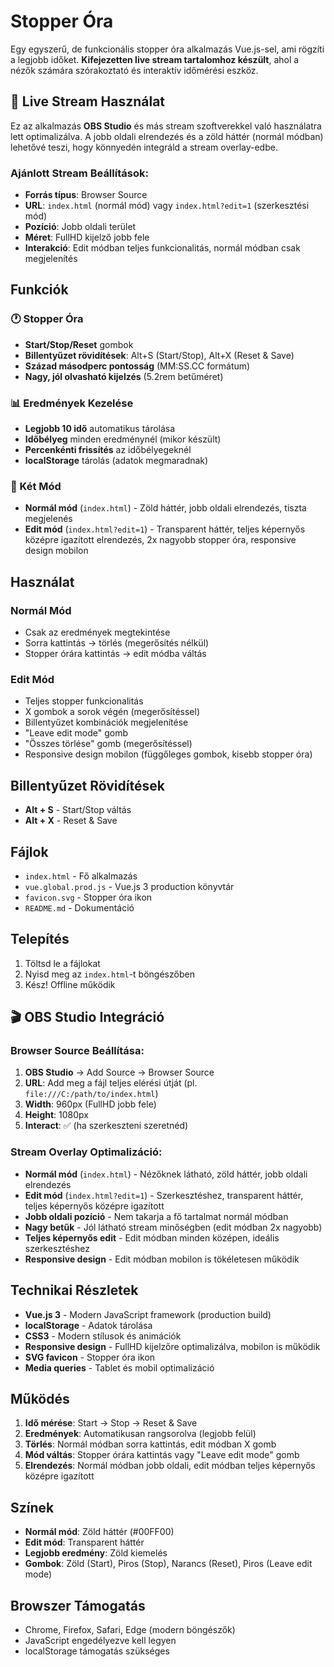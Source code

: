 # Stopper Óra

Egy egyszerű, de funkcionális stopper óra alkalmazás Vue.js-sel, ami rögzíti a legjobb időket. **Kifejezetten live stream tartalomhoz készült**, ahol a nézők számára szórakoztató és interaktív időmérési eszköz.

## 🎥 Live Stream Használat

Ez az alkalmazás **OBS Studio** és más stream szoftverekkel való használatra lett optimalizálva. A jobb oldali elrendezés és a zöld háttér (normál módban) lehetővé teszi, hogy könnyedén integráld a stream overlay-edbe.

### Ajánlott Stream Beállítások:
- **Forrás típus**: Browser Source
- **URL**: `index.html` (normál mód) vagy `index.html?edit=1` (szerkesztési mód)
- **Pozíció**: Jobb oldali terület
- **Méret**: FullHD kijelző jobb fele
- **Interakció**: Edit módban teljes funkcionalitás, normál módban csak megjelenítés

## Funkciók

### 🕐 Stopper Óra
- **Start/Stop/Reset** gombok
- **Billentyűzet rövidítések**: Alt+S (Start/Stop), Alt+X (Reset & Save)
- **Század másodperc pontosság** (MM:SS.CC formátum)
- **Nagy, jól olvasható kijelzés** (5.2rem betűméret)

### 📊 Eredmények Kezelése
- **Legjobb 10 idő** automatikus tárolása
- **Időbélyeg** minden eredménynél (mikor készült)
- **Percenkénti frissítés** az időbélyegeknél
- **localStorage** tárolás (adatok megmaradnak)

### 🎨 Két Mód
- **Normál mód** (`index.html`) - Zöld háttér, jobb oldali elrendezés, tiszta megjelenés
- **Edit mód** (`index.html?edit=1`) - Transparent háttér, teljes képernyős középre igazított elrendezés, 2x nagyobb stopper óra, responsive design mobilon

## Használat

### Normál Mód
- Csak az eredmények megtekintése
- Sorra kattintás → törlés (megerősítés nélkül)
- Stopper órára kattintás → edit módba váltás

### Edit Mód
- Teljes stopper funkcionalitás
- X gombok a sorok végén (megerősítéssel)
- Billentyűzet kombinációk megjelenítése
- "Leave edit mode" gomb
- "Összes törlése" gomb (megerősítéssel)
- Responsive design mobilon (függőleges gombok, kisebb stopper óra)

## Billentyűzet Rövidítések

- **Alt + S** - Start/Stop váltás
- **Alt + X** - Reset & Save

## Fájlok

- `index.html` - Fő alkalmazás
- `vue.global.prod.js` - Vue.js 3 production könyvtár
- `favicon.svg` - Stopper óra ikon
- `README.md` - Dokumentáció

## Telepítés

1. Töltsd le a fájlokat
2. Nyisd meg az `index.html`-t böngészőben
3. Kész! Offline működik

## 🎬 OBS Studio Integráció

### Browser Source Beállítása:
1. **OBS Studio** → Add Source → Browser Source
2. **URL**: Add meg a fájl teljes elérési útját (pl. `file:///C:/path/to/index.html`)
3. **Width**: 960px (FullHD jobb fele)
4. **Height**: 1080px
5. **Interact**: ✅ (ha szerkeszteni szeretnéd)

### Stream Overlay Optimalizáció:
- **Normál mód** (`index.html`) - Nézőknek látható, zöld háttér, jobb oldali elrendezés
- **Edit mód** (`index.html?edit=1`) - Szerkesztéshez, transparent háttér, teljes képernyős középre igazított
- **Jobb oldali pozíció** - Nem takarja a fő tartalmat normál módban
- **Nagy betűk** - Jól látható stream minőségben (edit módban 2x nagyobb)
- **Teljes képernyős edit** - Edit módban minden középen, ideális szerkesztéshez
- **Responsive design** - Edit módban mobilon is tökéletesen működik

## Technikai Részletek

- **Vue.js 3** - Modern JavaScript framework (production build)
- **localStorage** - Adatok tárolása
- **CSS3** - Modern stílusok és animációk
- **Responsive design** - FullHD kijelzőre optimalizálva, mobilon is működik
- **SVG favicon** - Stopper óra ikon
- **Media queries** - Tablet és mobil optimalizáció

## Működés

1. **Idő mérése**: Start → Stop → Reset & Save
2. **Eredmények**: Automatikusan rangsorolva (legjobb felül)
3. **Törlés**: Normál módban sorra kattintás, edit módban X gomb
4. **Mód váltás**: Stopper órára kattintás vagy "Leave edit mode" gomb
5. **Elrendezés**: Normál módban jobb oldali, edit módban teljes képernyős középre igazított

## Színek

- **Normál mód**: Zöld háttér (#00FF00)
- **Edit mód**: Transparent háttér
- **Legjobb eredmény**: Zöld kiemelés
- **Gombok**: Zöld (Start), Piros (Stop), Narancs (Reset), Piros (Leave edit mode)

## Browszer Támogatás

- Chrome, Firefox, Safari, Edge (modern böngészők)
- JavaScript engedélyezve kell legyen
- localStorage támogatás szükséges
